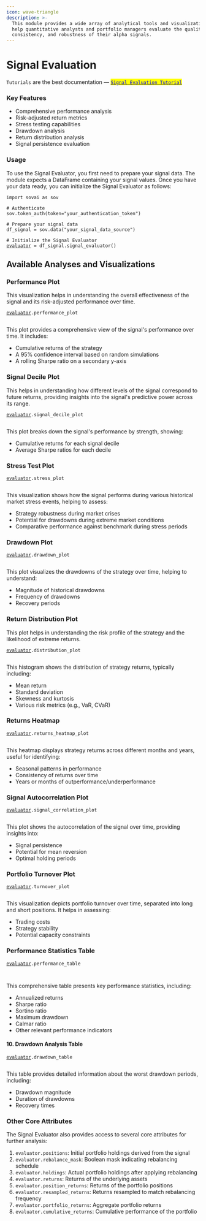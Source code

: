 ```yaml
---
icon: wave-triangle
description: >-
  This module provides a wide array of analytical tools and visualizations to
  help quantitative analysts and portfolio managers evaluate the quality,
  consistency, and robustness of their alpha signals.
---
```


# Signal Evaluation

`Tutorials` are the best documentation — [<mark style="color:blue;">`Signal Evaluation Tutorial`</mark>](https://colab.research.google.com/github/sovai-research/sovai-public/blob/main/notebooks/studies/Signal%20Evaluation.ipynb)

### Key Features

* Comprehensive performance analysis
* Risk-adjusted return metrics
* Stress testing capabilities
* Drawdown analysis
* Return distribution analysis
* Signal persistence evaluation

### Usage

To use the Signal Evaluator, you first need to prepare your signal data. The module expects a DataFrame containing your signal values. Once you have your data ready, you can initialize the Signal Evaluator as follows:

<pre class="language-python"><code class="lang-python">import sovai as sov

# Authenticate
sov.token_auth(token="your_authentication_token")

# Prepare your signal data
df_signal = sov.data("your_signal_data_source")

# Initialize the Signal Evaluator
<a data-footnote-ref href="#user-content-fn-1">evaluator</a> = df_signal.signal_evaluator()
</code></pre>

## Available Analyses and Visualizations

### Performance Plot

This visualization helps in understanding the overall effectiveness of the signal and its risk-adjusted performance over time.

<pre class="language-python"><code class="lang-python"><a data-footnote-ref href="#user-content-fn-2">evaluator</a>.performance_plot
</code></pre>

<figure><img src="../.gitbook/assets/image (6).png" alt=""><figcaption></figcaption></figure>

This plot provides a comprehensive view of the signal's performance over time. It includes:

* Cumulative returns of the strategy
* A 95% confidence interval based on random simulations
* A rolling Sharpe ratio on a secondary y-axis

### Signal Decile Plot

This helps in understanding how different levels of the signal correspond to future returns, providing insights into the signal's predictive power across its range.

<pre class="language-python"><code class="lang-python"><a data-footnote-ref href="#user-content-fn-3">evaluator</a>.signal_decile_plot
</code></pre>

<figure><img src="../.gitbook/assets/image (1) (1) (1) (1).png" alt=""><figcaption></figcaption></figure>

This plot breaks down the signal's performance by strength, showing:

* Cumulative returns for each signal decile
* Average Sharpe ratios for each decile

### Stress Test Plot

<pre class="language-python"><code class="lang-python"><a data-footnote-ref href="#user-content-fn-4">evaluator</a>.stress_plot
</code></pre>

<figure><img src="../.gitbook/assets/image (2) (1) (1).png" alt=""><figcaption></figcaption></figure>

This visualization shows how the signal performs during various historical market stress events, helping to assess:

* Strategy robustness during market crises
* Potential for drawdowns during extreme market conditions
* Comparative performance against benchmark during stress periods

### Drawdown Plot

<pre class="language-python"><code class="lang-python"><a data-footnote-ref href="#user-content-fn-5">evaluator</a>.drawdown_plot
</code></pre>

<figure><img src="../.gitbook/assets/image (3) (1) (1).png" alt=""><figcaption></figcaption></figure>

This plot visualizes the drawdowns of the strategy over time, helping to understand:

* Magnitude of historical drawdowns
* Frequency of drawdowns
* Recovery periods

### Return Distribution Plot

This plot helps in understanding the risk profile of the strategy and the likelihood of extreme returns.

<pre class="language-python"><code class="lang-python"><a data-footnote-ref href="#user-content-fn-6">evaluator</a>.distribution_plot
</code></pre>

<figure><img src="../.gitbook/assets/image (4) (1) (1).png" alt=""><figcaption></figcaption></figure>

This histogram shows the distribution of strategy returns, typically including:

* Mean return
* Standard deviation
* Skewness and kurtosis
* Various risk metrics (e.g., VaR, CVaR)

### &#x20;Returns Heatmap

<pre class="language-python"><code class="lang-python"><a data-footnote-ref href="#user-content-fn-7">evaluator</a>.returns_heatmap_plot
</code></pre>

<figure><img src="../.gitbook/assets/image (5) (1) (1).png" alt=""><figcaption></figcaption></figure>

This heatmap displays strategy returns across different months and years, useful for identifying:

* Seasonal patterns in performance
* Consistency of returns over time
* Years or months of outperformance/underperformance

### Signal Autocorrelation Plot

<pre class="language-python"><code class="lang-python"><a data-footnote-ref href="#user-content-fn-8">evaluator</a>.signal_correlation_plot
</code></pre>

<figure><img src="../.gitbook/assets/image (6) (1).png" alt=""><figcaption></figcaption></figure>

This plot shows the autocorrelation of the signal over time, providing insights into:

* Signal persistence
* Potential for mean reversion
* Optimal holding periods

### Portfolio Turnover Plot

<pre class="language-python"><code class="lang-python"><a data-footnote-ref href="#user-content-fn-9">evaluator</a>.turnover_plot
</code></pre>

<figure><img src="../.gitbook/assets/image (7).png" alt=""><figcaption></figcaption></figure>

This visualization depicts portfolio turnover over time, separated into long and short positions. It helps in assessing:

* Trading costs
* Strategy stability
* Potential capacity constraints

### Performance Statistics Table

<pre class="language-python"><code class="lang-python"><a data-footnote-ref href="#user-content-fn-10">evaluator</a>.performance_table
</code></pre>

<figure><img src="../.gitbook/assets/image (69).png" alt=""><figcaption></figcaption></figure>

<figure><img src="../.gitbook/assets/image (73).png" alt=""><figcaption></figcaption></figure>

This comprehensive table presents key performance statistics, including:

* Annualized returns
* Sharpe ratio
* Sortino ratio
* Maximum drawdown
* Calmar ratio
* Other relevant performance indicators

#### 10. Drawdown Analysis Table

<pre class="language-python"><code class="lang-python"><a data-footnote-ref href="#user-content-fn-11">evaluator</a>.drawdown_table
</code></pre>

<figure><img src="../.gitbook/assets/image (9).png" alt=""><figcaption></figcaption></figure>

This table provides detailed information about the worst drawdown periods, including:

* Drawdown magnitude
* Duration of drawdowns
* Recovery times

### Other Core Attributes

The Signal Evaluator also provides access to several core attributes for further analysis:

1. `evaluator.positions`: Initial portfolio holdings derived from the signal
2. `evaluator.rebalance_mask`: Boolean mask indicating rebalancing schedule
3. `evaluator.holdings`: Actual portfolio holdings after applying rebalancing
4. `evaluator.returns`: Returns of the underlying assets
5. `evaluator.position_returns`: Returns of the portfolio positions
6. `evaluator.resampled_returns`: Returns resampled to match rebalancing frequency
7. `evaluator.portfolio_returns`: Aggregate portfolio returns
8. `evaluator.cumulative_returns`: Cumulative performance of the portfolio



[^1]: Class Module

[^2]: <mark style="color:blue;">class module</mark>

[^3]: class module

[^4]: class module

[^5]: class module

[^6]: class module

[^7]: class module

[^8]: class module

[^9]: class module

[^10]: class module

[^11]: class module
